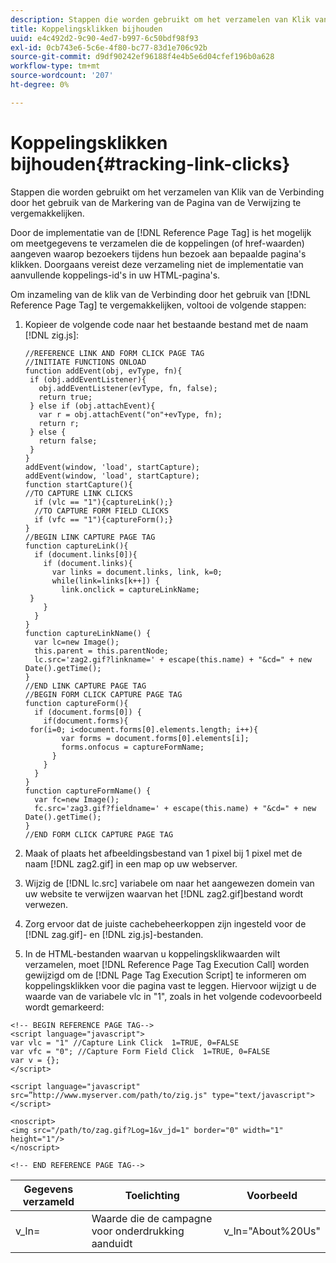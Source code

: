 ```yaml
---
description: Stappen die worden gebruikt om het verzamelen van Klik van de Verbinding door het gebruik van de Markering van de Pagina van de Verwijzing te vergemakkelijken.
title: Koppelingsklikken bijhouden
uuid: e4c492d2-9c90-4ed7-b997-6c50bdf98f93
exl-id: 0cb743e6-5c6e-4f80-bc77-83d1e706c92b
source-git-commit: d9df90242ef96188f4e4b5e6d04cfef196b0a628
workflow-type: tm+mt
source-wordcount: '207'
ht-degree: 0%

---
```


# Koppelingsklikken bijhouden{#tracking-link-clicks}

Stappen die worden gebruikt om het verzamelen van Klik van de Verbinding door het gebruik van de Markering van de Pagina van de Verwijzing te vergemakkelijken.

Door de implementatie van de [!DNL Reference Page Tag] is het mogelijk om meetgegevens te verzamelen die de koppelingen (of href-waarden) aangeven waarop bezoekers tijdens hun bezoek aan bepaalde pagina&#39;s klikken. Doorgaans vereist deze verzameling niet de implementatie van aanvullende koppelings-id&#39;s in uw HTML-pagina&#39;s.

Om inzameling van de klik van de Verbinding door het gebruik van [!DNL Reference Page Tag] te vergemakkelijken, voltooi de volgende stappen:

1. Kopieer de volgende code naar het bestaande bestand met de naam [!DNL zig.js]:

   ```
   //REFERENCE LINK AND FORM CLICK PAGE TAG 
   //INITIATE FUNCTIONS ONLOAD 
   function addEvent(obj, evType, fn){  
    if (obj.addEventListener){  
      obj.addEventListener(evType, fn, false);  
      return true;  
    } else if (obj.attachEvent){  
      var r = obj.attachEvent("on"+evType, fn);  
      return r;  
    } else {  
      return false;  
    }  
   } 
   addEvent(window, 'load', startCapture); 
   addEvent(window, 'load', startCapture); 
   function startCapture(){ 
   //TO CAPTURE LINK CLICKS 
     if (vlc == "1"){captureLink();} 
     //TO CAPTURE FORM FIELD CLICKS 
     if (vfc == "1"){captureForm();} 
   } 
   //BEGIN LINK CAPTURE PAGE TAG 
   function captureLink(){ 
     if (document.links[0]){ 
       if (document.links){ 
         var links = document.links, link, k=0; 
         while(link=links[k++]) { 
           link.onclick = captureLinkName; 
    } 
       } 
     } 
   } 
   function captureLinkName() { 
     var lc=new Image(); 
     this.parent = this.parentNode; 
     lc.src='zag2.gif?linkname=' + escape(this.name) + "&cd=" + new Date().getTime(); 
   } 
   //END LINK CAPTURE PAGE TAG 
   //BEGIN FORM CLICK CAPTURE PAGE TAG 
   function captureForm(){ 
     if (document.forms[0]) { 
       if(document.forms){ 
    for(i=0; i<document.forms[0].elements.length; i++){ 
           var forms = document.forms[0].elements[i]; 
           forms.onfocus = captureFormName; 
         } 
       } 
     } 
   } 
   function captureFormName() { 
     var fc=new Image(); 
     fc.src='zag3.gif?fieldname=' + escape(this.name) + "&cd=" + new Date().getTime(); 
   } 
   //END FORM CLICK CAPTURE PAGE TAG
   ```

1. Maak of plaats het afbeeldingsbestand van 1 pixel bij 1 pixel met de naam [!DNL zag2.gif] in een map op uw webserver.
1. Wijzig de [!DNL lc.src] variabele om naar het aangewezen domein van uw website te verwijzen waarvan het [!DNL zag2.gif]bestand wordt verwezen.

1. Zorg ervoor dat de juiste cachebeheerkoppen zijn ingesteld voor de [!DNL zag.gif]- en [!DNL zig.js]-bestanden.

1. In de HTML-bestanden waarvan u koppelingsklikwaarden wilt verzamelen, moet [!DNL Reference Page Tag Execution Call] worden gewijzigd om de [!DNL Page Tag Execution Script] te informeren om koppelingsklikken voor die pagina vast te leggen. Hiervoor wijzigt u de waarde van de variabele vlc in &quot;1&quot;, zoals in het volgende codevoorbeeld wordt gemarkeerd:

```
<!-- BEGIN REFERENCE PAGE TAG--> 
<script language="javascript"> 
var vlc = "1" //Capture Link Click  1=TRUE, 0=FALSE 
var vfc = "0"; //Capture Form Field Click  1=TRUE, 0=FALSE 
var v = {}; 
</script> 
 
<script language="javascript" src=”http://www.myserver.com/path/to/zig.js" type="text/javascript"></script> 
 
<noscript> 
<img src="/path/to/zag.gif?Log=1&v_jd=1" border="0" width="1" height="1"/> 
</noscript> 
 
<!-- END REFERENCE PAGE TAG-->
```

| Gegevens verzameld | Toelichting | Voorbeeld |
|---|---|---|
| v_ln= | Waarde die de campagne voor onderdrukking aanduidt | v_ln=&quot;About%20Us&quot; |
